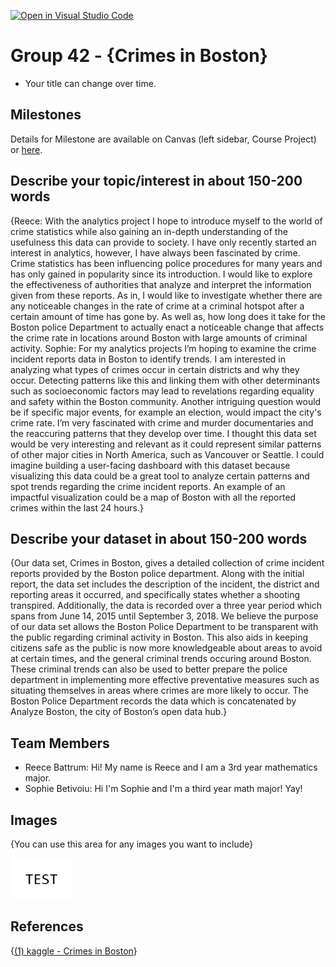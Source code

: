 [![Open in Visual Studio Code](https://classroom.github.com/assets/open-in-vscode-f059dc9a6f8d3a56e377f745f24479a46679e63a5d9fe6f495e02850cd0d8118.svg)](https://classroom.github.com/online_ide?assignment_repo_id=5905139&assignment_repo_type=AssignmentRepo)
# Group 42 - {Crimes in Boston}

- Your title can change over time.

## Milestones

Details for Milestone are available on Canvas (left sidebar, Course Project) or [here](https://firas.moosvi.com/courses/data301/project/milestone01.html).

## Describe your topic/interest in about 150-200 words

{Reece: With the analytics project I hope to introduce myself to the world of crime statistics while also gaining an in-depth understanding of the usefulness this data can provide to society. I have only recently started an interest in analytics, however, I have always been fascinated by crime. Crime statistics has been influencing police procedures for many years and has only gained in popularity since its introduction. I would like to explore the effectiveness of authorities that analyze and interpret the information given from these reports. As in, I would like to investigate whether there are any noticeable changes in the rate of crime at a criminal hotspot after a certain amount of time has gone by. As well as, how long does it take for the Boston police Department to actually enact a noticeable change that affects the crime rate in locations around Boston with large amounts of criminal activity.
Sophie: For my analytics projects I’m hoping to examine the crime incident reports data in Boston to identify trends. I am interested in analyzing what types of crimes occur in certain districts and why they occur. Detecting patterns like this and linking them with other determinants such as socioeconomic factors may lead to revelations regarding equality and safety within the Boston community. Another intriguing question would be if specific major events, for example an election, would impact the city's crime rate. I’m very fascinated with crime and murder documentaries and the reaccuring patterns that they develop over time. I thought this data set would be very interesting and relevant as it could represent similar patterns of other major cities in North America, such as Vancouver or Seattle. I could imagine building a user-facing dashboard with this dataset because visualizing this data could be a great tool to analyze certain patterns and spot trends regarding the crime incident reports. An example of an impactful visualization could be a map of Boston with all the reported crimes within the last 24 hours.}

## Describe your dataset in about 150-200 words

{Our data set, Crimes in Boston, gives a detailed collection of crime incident reports provided by the Boston police department. Along with the initial report, the data set includes the description of the incident, the district and reporting areas it occurred, and specifically states whether a shooting transpired. Additionally, the data is recorded over a three year period which spans from June 14, 2015 until September 3, 2018. We believe the purpose of our data set allows the Boston Police Department to be transparent with the public regarding criminal activity in Boston. This also aids in keeping citizens safe as the public is now more knowledgeable about areas to avoid at certain times, and the general criminal trends occuring around Boston. These criminal trends can also be used to better prepare the police department in implementing more effective preventative measures such as situating themselves in areas where crimes are more likely to occur. The Boston Police Department records the data which is concatenated by Analyze Boston, the city of Boston’s open data hub.}

## Team Members

- Reece Battrum: Hi! My name is Reece and I am a 3rd year mathematics major.
- Sophie Betivoiu: Hi I'm Sophie and I'm a third year math major! Yay!

## Images

{You can use this area for any images you want to include}

<img src ="images/test.png" width="100px">

## References

{[(1) kaggle - Crimes in Boston](https://www.kaggle.com/AnalyzeBoston/crimes-in-boston)}



